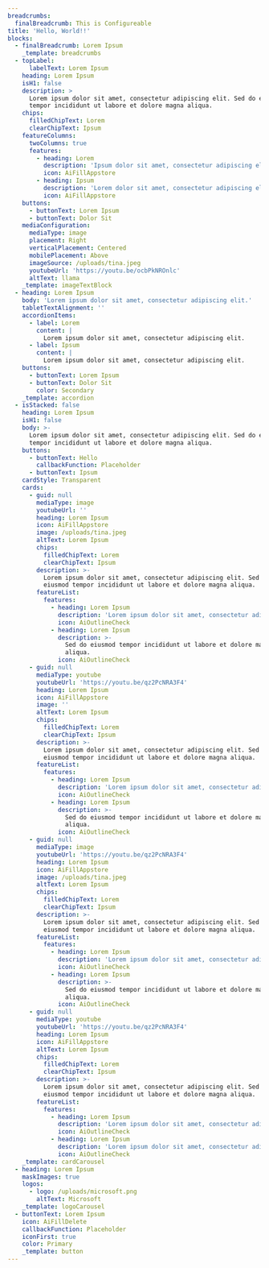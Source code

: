 ```yaml
---
breadcrumbs:
  finalBreadcrumb: This is Configureable
title: 'Hello, World!!'
blocks:
  - finalBreadcrumb: Lorem Ipsum
    _template: breadcrumbs
  - topLabel:
      labelText: Lorem Ipsum
    heading: Lorem Ipsum
    isH1: false
    description: >
      Lorem ipsum dolor sit amet, consectetur adipiscing elit. Sed do eiusmod
      tempor incididunt ut labore et dolore magna aliqua.
    chips:
      filledChipText: Lorem
      clearChipText: Ipsum
    featureColumns:
      twoColumns: true
      features:
        - heading: Lorem
          description: 'Ipsum dolor sit amet, consectetur adipiscing elit.'
          icon: AiFillAppstore
        - heading: Ipsum
          description: 'Lorem dolor sit amet, consectetur adipiscing elit.'
          icon: AiFillAppstore
    buttons:
      - buttonText: Lorem Ipsum
      - buttonText: Dolor Sit
    mediaConfiguration:
      mediaType: image
      placement: Right
      verticalPlacement: Centered
      mobilePlacement: Above
      imageSource: /uploads/tina.jpeg
      youtubeUrl: 'https://youtu.be/ocbPkNROnlc'
      altText: llama
    _template: imageTextBlock
  - heading: Lorem Ipsum
    body: 'Lorem ipsum dolor sit amet, consectetur adipiscing elit.'
    tabletTextAlignment: ''
    accordionItems:
      - label: Lorem
        content: |
          Lorem ipsum dolor sit amet, consectetur adipiscing elit.
      - label: Ipsum
        content: |
          Lorem ipsum dolor sit amet, consectetur adipiscing elit.
    buttons:
      - buttonText: Lorem Ipsum
      - buttonText: Dolor Sit
        color: Secondary
    _template: accordion
  - isStacked: false
    heading: Lorem Ipsum
    isH1: false
    body: >-
      Lorem ipsum dolor sit amet, consectetur adipiscing elit. Sed do eiusmod
      tempor incididunt ut labore et dolore magna aliqua.
    buttons:
      - buttonText: Hello
        callbackFunction: Placeholder
      - buttonText: Ipsum
    cardStyle: Transparent
    cards:
      - guid: null
        mediaType: image
        youtubeUrl: ''
        heading: Lorem Ipsum
        icon: AiFillAppstore
        image: /uploads/tina.jpeg
        altText: Lorem Ipsum
        chips:
          filledChipText: Lorem
          clearChipText: Ipsum
        description: >-
          Lorem ipsum dolor sit amet, consectetur adipiscing elit. Sed do
          eiusmod tempor incididunt ut labore et dolore magna aliqua.
        featureList:
          features:
            - heading: Lorem Ipsum
              description: 'Lorem ipsum dolor sit amet, consectetur adipiscing elit.'
              icon: AiOutlineCheck
            - heading: Lorem Ipsum
              description: >-
                Sed do eiusmod tempor incididunt ut labore et dolore magna
                aliqua.
              icon: AiOutlineCheck
      - guid: null
        mediaType: youtube
        youtubeUrl: 'https://youtu.be/qz2PcNRA3F4'
        heading: Lorem Ipsum
        icon: AiFillAppstore
        image: ''
        altText: Lorem Ipsum
        chips:
          filledChipText: Lorem
          clearChipText: Ipsum
        description: >-
          Lorem ipsum dolor sit amet, consectetur adipiscing elit. Sed do
          eiusmod tempor incididunt ut labore et dolore magna aliqua.
        featureList:
          features:
            - heading: Lorem Ipsum
              description: 'Lorem ipsum dolor sit amet, consectetur adipiscing elit.'
              icon: AiOutlineCheck
            - heading: Lorem Ipsum
              description: >-
                Sed do eiusmod tempor incididunt ut labore et dolore magna
                aliqua.
              icon: AiOutlineCheck
      - guid: null
        mediaType: image
        youtubeUrl: 'https://youtu.be/qz2PcNRA3F4'
        heading: Lorem Ipsum
        icon: AiFillAppstore
        image: /uploads/tina.jpeg
        altText: Lorem Ipsum
        chips:
          filledChipText: Lorem
          clearChipText: Ipsum
        description: >-
          Lorem ipsum dolor sit amet, consectetur adipiscing elit. Sed do
          eiusmod tempor incididunt ut labore et dolore magna aliqua.
        featureList:
          features:
            - heading: Lorem Ipsum
              description: 'Lorem ipsum dolor sit amet, consectetur adipiscing elit.'
              icon: AiOutlineCheck
            - heading: Lorem Ipsum
              description: >-
                Sed do eiusmod tempor incididunt ut labore et dolore magna
                aliqua.
              icon: AiOutlineCheck
      - guid: null
        mediaType: youtube
        youtubeUrl: 'https://youtu.be/qz2PcNRA3F4'
        heading: Lorem Ipsum
        icon: AiFillAppstore
        altText: Lorem Ipsum
        chips:
          filledChipText: Lorem
          clearChipText: Ipsum
        description: >-
          Lorem ipsum dolor sit amet, consectetur adipiscing elit. Sed do
          eiusmod tempor incididunt ut labore et dolore magna aliqua.
        featureList:
          features:
            - heading: Lorem Ipsum
              description: 'Lorem ipsum dolor sit amet, consectetur adipiscing elit.'
              icon: AiOutlineCheck
            - heading: Lorem Ipsum
              description: 'Lorem ipsum dolor sit amet, consectetur adipiscing elit.'
              icon: AiOutlineCheck
    _template: cardCarousel
  - heading: Lorem Ipsum
    maskImages: true
    logos:
      - logo: /uploads/microsoft.png
        altText: Microsoft
    _template: logoCarousel
  - buttonText: Lorem Ipsum
    icon: AiFillDelete
    callbackFunction: Placeholder
    iconFirst: true
    color: Primary
    _template: button
---
```


